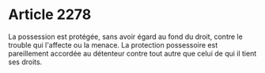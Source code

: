 # Article 2278

La possession est protégée, sans avoir égard au fond du droit, contre le trouble qui l'affecte ou la menace.   La protection possessoire est pareillement accordée au détenteur contre tout autre que celui de qui il tient ses droits.